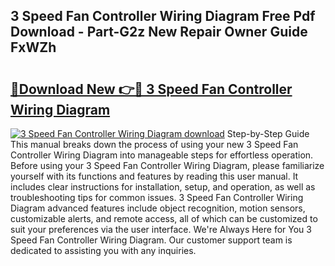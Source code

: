 ## 3 Speed Fan Controller Wiring Diagram Free Pdf Download - Part-G2z New Repair Owner Guide FxWZh

# <h2><a href="http://dfkp6lg.blite.top/?on=3+Speed+Fan+Controller+Wiring+Diagram">🔗Download New 👉🔴 3 Speed Fan Controller Wiring Diagram</a></h2>

[![3 Speed Fan Controller Wiring Diagram download](https://i.imgur.com/lujVjoI.png)](http://dfkp6lg.blite.top/?on=3+Speed+Fan+Controller+Wiring+Diagram)
Step-by-Step Guide This manual breaks down the process of using your new 3 Speed Fan Controller Wiring Diagram into manageable steps for effortless operation. Before using your 3 Speed Fan Controller Wiring Diagram, please familiarize yourself with its functions and features by reading this user manual. It includes clear instructions for installation, setup, and operation, as well as troubleshooting tips for common issues. 3 Speed Fan Controller Wiring Diagram advanced features include object recognition, motion sensors, customizable alerts, and remote access, all of which can be customized to suit your preferences via the user interface. We're Always Here for You 3 Speed Fan Controller Wiring Diagram. Our customer support team is dedicated to assisting you with any inquiries.
